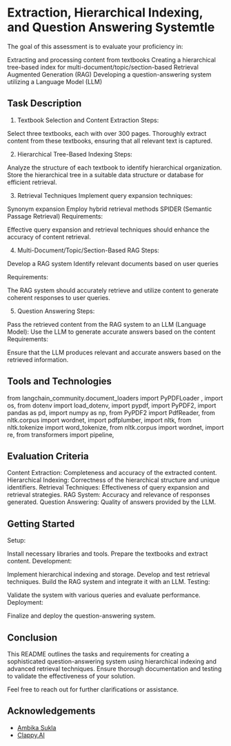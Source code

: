 
# Extraction, Hierarchical Indexing, and Question Answering Systemtle

The goal of this assessment is to evaluate your proficiency in:

Extracting and processing content from textbooks
Creating a hierarchical tree-based index for multi-document/topic/section-based Retrieval Augmented Generation (RAG)
Developing a question-answering system utilizing a Language Model (LLM)

## Task Description
1. Textbook Selection and Content Extraction
Steps:

Select three textbooks, each with over 300 pages.
Thoroughly extract content from these textbooks, ensuring that all relevant text is captured.

2. Hierarchical Tree-Based Indexing
Steps:

Analyze the structure of each textbook to identify hierarchical organization. Store the hierarchical tree in a suitable data structure or database for efficient retrieval.

3. Retrieval Techniques
  Implement query expansion techniques:

Synonym expansion
Employ hybrid retrieval methods
SPIDER (Semantic Passage Retrieval)
Requirements:

Effective query expansion and retrieval techniques should enhance the accuracy of content retrieval.

4. Multi-Document/Topic/Section-Based RAG
Steps:

Develop a RAG system 
Identify relevant documents based on user queries
 
 Requirements:

The RAG system should accurately retrieve and utilize content to generate coherent responses to user queries.


5. Question Answering
Steps:

Pass the retrieved content from the RAG system to an LLM (Language Model):
Use the LLM to generate accurate answers based on the content
Requirements:

Ensure that the LLM produces relevant and accurate answers based on the retrieved information.

## Tools and Technologies
from langchain_community.document_loaders import PyPDFLoader ,
import os,
from dotenv import load_dotenv,
import pypdf,
import PyPDF2,
import pandas as pd,
import numpy as np,
from PyPDF2 import PdfReader,
from nltk.corpus import wordnet,
import pdfplumber,
import nltk,
from nltk.tokenize import word_tokenize,
from nltk.corpus import wordnet,
import re,
from transformers import pipeline,

## Evaluation Criteria
Content Extraction: Completeness and accuracy of the extracted content.
Hierarchical Indexing: Correctness of the hierarchical structure and unique identifiers.
Retrieval Techniques: Effectiveness of query expansion and retrieval strategies.
RAG System: Accuracy and relevance of responses generated.
Question Answering: Quality of answers provided by the LLM.

## Getting Started
Setup:

Install necessary libraries and tools.
Prepare the textbooks and extract content.
Development:

Implement hierarchical indexing and storage.
Develop and test retrieval techniques.
Build the RAG system and integrate it with an LLM.
Testing:

Validate the system with various queries and evaluate performance.
Deployment:

Finalize and deploy the question-answering system.


## Conclusion
This README outlines the tasks and requirements for creating a sophisticated question-answering system using hierarchical indexing and advanced retrieval techniques. Ensure thorough documentation and testing to validate the effectiveness of your solution.

Feel free to reach out for further clarifications or assistance.


## Acknowledgements

 - [Ambika Sukla](https://ambikasukla.substack.com/p/efficient-rag-with-document-layout)
 - [Clappy.AI](https://medium.com/@clappy.ai/memory-base-589669852e11)
